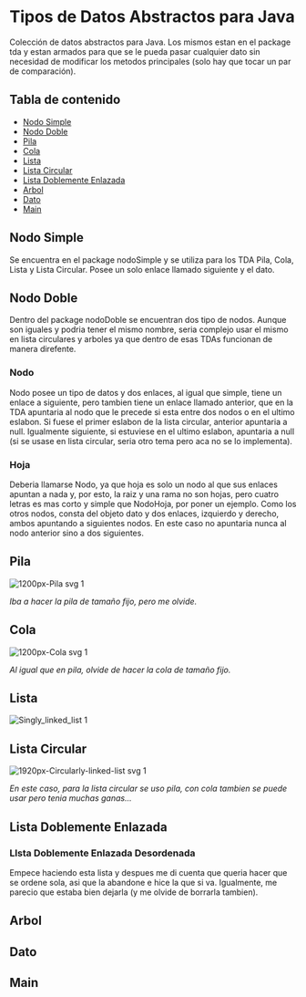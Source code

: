 # Tipos de Datos Abstractos para Java

Colección de datos abstractos para Java. Los mismos estan en el package tda y estan armados para que se le pueda pasar cualquier dato sin necesidad de modificar los metodos principales (solo hay que tocar un par de comparación). 

## Tabla de contenido
- [Nodo Simple](#nodo-simple)
- [Nodo Doble](#nodo-doble)
- [Pila](#pila)
- [Cola](#cola)
- [Lista](#lista)
- [Lista Circular](#lista-circular)
- [Lista Doblemente Enlazada](#lista-doblemente-enlazada)
- [Arbol](#arbol)
- [Dato](#dato)
- [Main](#main)

## Nodo Simple
Se encuentra en el package nodoSimple y se utiliza para los TDA Pila, Cola, Lista y Lista Circular. Posee un solo enlace llamado siguiente y el dato.

## Nodo Doble
Dentro del package nodoDoble se encuentran dos tipo de nodos. Aunque son iguales y podria tener el mismo nombre, seria complejo usar el mismo en lista circulares y arboles ya que dentro de esas TDAs funcionan de manera direfente.

### Nodo
Nodo posee un tipo de datos y dos enlaces, al igual que simple, tiene un enlace a siguiente, pero tambien tiene un enlace llamado anterior, que en la TDA apuntaria al nodo que le precede si esta entre dos nodos o en el ultimo eslabon. Si fuese el primer eslabon de la lista circular, anterior apuntaria a null. Igualmente siguiente, si estuviese en el ultimo eslabon, apuntaria a null (si se usase en lista circular, seria otro tema pero aca no se lo implementa).

### Hoja
Deberia llamarse Nodo, ya que hoja es solo un nodo al que sus enlaces apuntan a nada y, por esto, la raiz y una rama no son hojas, pero cuatro letras es mas corto y simple que NodoHoja, por poner un ejemplo.
Como los otros nodos, consta del objeto dato y dos enlaces, izquierdo y derecho, ambos apuntando a siguientes nodos. En este caso no apuntaria nunca al nodo anterior sino a dos siguientes.

## Pila

![1200px-Pila svg 1](https://user-images.githubusercontent.com/35445409/56833059-d8265880-6843-11e9-956b-d6147857c4c6.png)

*Iba a hacer la pila de tamaño fijo, pero me olvide.*

## Cola

![1200px-Cola svg 1](https://user-images.githubusercontent.com/35445409/56837414-b384ad80-6850-11e9-87de-86821a013994.png)

*Al igual que en pila, olvide de hacer la cola de tamaño fijo.*

## Lista

![Singly_linked_list 1](https://user-images.githubusercontent.com/35445409/56837463-e038c500-6850-11e9-8786-5c69acf9ba1d.png)

## Lista Circular

![1920px-Circularly-linked-list svg 1](https://user-images.githubusercontent.com/35445409/56837501-fc3c6680-6850-11e9-8f36-edaff26a706f.png)

*En este caso, para la lista circular se uso pila, con cola tambien se puede usar pero tenia muchas ganas...*

## Lista Doblemente Enlazada

### LIsta Doblemente Enlazada Desordenada


Empece haciendo esta lista y despues me di cuenta que queria hacer que se ordene sola, asi que la abandone e hice la que si va. Igualmente, me parecio que estaba bien dejarla (y me olvide de borrarla tambien).

## Arbol

## Dato

## Main



